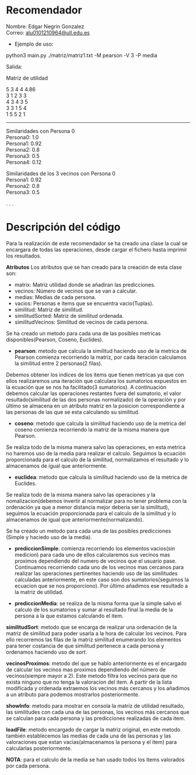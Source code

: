 # Recomendador

Nombre: Edgar Negrin Gonzalez  
Correo: alu0101210964@ull.edu.es

* Ejemplo de uso:

python3 main.py ./matriz/matriz1.txt -M pearson -V 3 -P media 

Salida:

Matriz de utilidad  

5       3       4       4       4.86  
3       1       2       3       3  
4       3       4       3       5  
3       3       1       5       4  
1       5       5       2       1  

--------------------------------------------  

Similaridades con Persona 0  
Persona0: 1.0  
Persona1: 0.92  
Persona2: 0.8  
Persona3: 0.5  
Persona4: 0.12  

Similaridades de los 3 vecinos con Persona 0  
Persona1: 0.92  
Persona2: 0.8  
Persona3: 0.5  
    
.
.
.


# Descripción del código

Para la realización de este recomendador se ha creado una clase la cual se encargara de todas las operaciones, desde cargar el fichero hasta imprimir los resultados.


**Atributos**
Los atributos que se han creado para la creación de esta clase son:

* matrix: Matriz utilidad donde se añadiran las predicciones.
* vecinos: Número de vecinos que se van a calcular.
* medias: Medias de cada persona.
* vacios: Personas e items que se encuentra vacio(Tuplas).
* similitud: Matriz de similitud.
* similitudSorted: Matriz de similitud ordenada.
* similitudVecinos: Similitud de vecinos de cada persona.


Se ha creado un metodo para cada una de las posibles metricas disponibles(Pearson, Coseno, Euclides).

* **pearson**: metodo que calcula la similitud haciendo uso de la metrica de Pearson comienza recorriendo la matriz, por cada iteración calculamos la similitud entre 2 personas(2 filas).

Debemos obtener los indices de los items que tienen metricas ya que con ellos realizaremos una iteración que calculara los sumatorios expuestos en la ecuación que se nos ha facilitado(3 sumatorios). A continuación debemos calcular las operaciones restantes fuera del sumatorio, el valor resultado(similitud de las dos personas normalizado) de la operación y por último se almacena en un atributo matriz en la posicion correspondiente a las personas de las que se esta calculando su similitud.

* **coseno**: metodo que calcula la similitud haciendo uso de la metrica del coseno comienza recorriendo la matriz de la misma manera que Pearson.

Se realiza todo de la misma manera salvo las operaciones, en esta metrica no haremos uso de la media para realizar el calculo. Seguimos la ecuación proporcionada para el calculo de la similitud, normalizamos el resultado y lo almacenamos de igual que anteriormente.

* **euclidea**: metodo que calcula la similitud haciendo uso de la metrica de Euclides.

Se realiza todo de la misma manera salvo las operaciones y la nomalizacion(debemos invertir al normalizar para no tener problema con la ordenación ya que a menor distancia mejor deberia ser la similitud), seguimos la ecuación proporcionada para el calculo de la similitud y lo almacenamos de igual que anteriormente(normalizando).



Se ha creado un metodo para cada una de las posibles predicciones (Simple y haciedo uso de la media).

* **prediccionSimple**: comienza recorriendo los elementos vacios(sin medicion) para cada uno de ellos calcularemos sus vecinos mas proximos dependiendo del numero de vecinos que el usuario pase.
Continuamos recorriendo cada uno de los vecinos mas cercanos para realizar las operaciones pertinentes haciendo uso de las similitudes calculadas anteriormente, en este caso son dos sumatorios(seguimos la ecuacion que se nos proporciono). Por último añadimos ese resultado a la matriz de utilidad.

* **prediccionMedia**: se realiza de la misma forma que la simple salvo el calculo de los sumatorios y sumar al resultado final la media de la persona a la que estamos calculando el item.




**similitudSort**: metodo que se encarga de realizar una ordenación de la matriz de similitud para poder usarla a la hora de calcular los vecinos. Para ello recorremos las filas de la matriz similitud enumerando los elementos para tener costancia de que similitud pertenece a cada persona y ordenamos haciendo uso de *sort*.


**vecinosProximos**: metodo del que se hablo anteriormente es el encargado de calcular los vecinos mas proximos dependiendo del número de vecinos(siempre mayor a 2). Este metodo filtra los vecinos para que no exista ninguno que no tenga la valoracion del item.
A partir de la lista modificada y ordenada extraemos los vecinos más cercanos y los añadimos a un atributo para podemos mostrarlos posteriormente.


**showInfo**: metodo para mostrar en consola la matriz de utilidad resultado, las similitudes con cada una de las personas, los vecinos más cercanos que se calculan para cada persona y las predicciones realizadas de cada item.


**loadFile**: metodo encargado de cargar la matriz original, en este metodo también establecemos las medias de cada una de las personas y las valoraciones que estan vacias(almacenamos la persona y el item) para calcularlas posteriormente.


**NOTA**: para el calculo de la media se han usado todos los items valorados por cada persona.